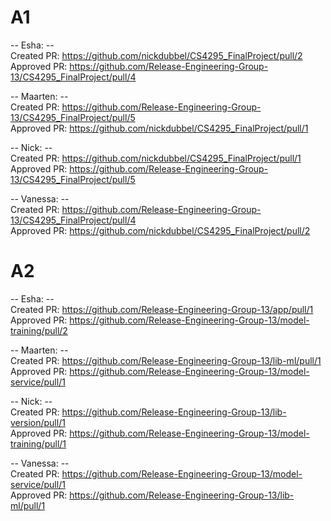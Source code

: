 # A1

-- Esha: -- \
Created PR: https://github.com/nickdubbel/CS4295_FinalProject/pull/2 \
Approved PR: https://github.com/Release-Engineering-Group-13/CS4295_FinalProject/pull/4 

-- Maarten: -- \
Created PR: https://github.com/Release-Engineering-Group-13/CS4295_FinalProject/pull/5 \
Approved PR: https://github.com/nickdubbel/CS4295_FinalProject/pull/1

-- Nick: -- \
Created PR: https://github.com/nickdubbel/CS4295_FinalProject/pull/1 \
Approved PR: https://github.com/Release-Engineering-Group-13/CS4295_FinalProject/pull/5

-- Vanessa: -- \
Created PR: https://github.com/Release-Engineering-Group-13/CS4295_FinalProject/pull/4 \
Approved PR: https://github.com/nickdubbel/CS4295_FinalProject/pull/2

# A2

-- Esha: -- \
Created PR:  https://github.com/Release-Engineering-Group-13/app/pull/1 \
Approved PR: https://github.com/Release-Engineering-Group-13/model-training/pull/2

-- Maarten: -- \
Created PR: https://github.com/Release-Engineering-Group-13/lib-ml/pull/1 \
Approved PR: https://github.com/Release-Engineering-Group-13/model-service/pull/1

-- Nick: -- \
Created PR: https://github.com/Release-Engineering-Group-13/lib-version/pull/1 \
Approved PR: https://github.com/Release-Engineering-Group-13/model-training/pull/1

-- Vanessa: -- \
Created PR:  https://github.com/Release-Engineering-Group-13/model-service/pull/1 \
Approved PR: https://github.com/Release-Engineering-Group-13/lib-ml/pull/1
